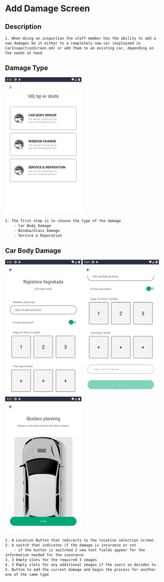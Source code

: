# Add Damage Screen

## Description

    1. When doing an inspection the staff member has the ability to add a new damages be it either to a completely new car (explained in CarInspectionScreen.md) or add them to an existing car, depending on the needs at hand

## Damage Type

<img src="../assets/staff-add-damage.png" width="250px" />

    1. The first step is to choose the type of the damage
        - Car Body Damage
        - Window/Glass Damage
        - Service & Reparation

## Car Body Damage

<img src="../assets/staff-add-body-damage_1.png" width="250px" style="display: inline-block" />
<img src="../assets/staff-add-body-damage_2.png"   width="250px"  style="display: inline-block" />
<img src="../assets/staff-selection-location.png" width="250px" style="display: inline-block" />
<!-- 
![a](../assets/staff-add-body-damage_1.png | width=100)
![b](../assets/staff-add-body-damage_2.png | width=100)
![c](../assets/staff-selection-location.png | width=100) -->

    1. A Location Button that redirects to the location selection screen
    2. A switch that indicates if the damage is insurance or not
        - if the button is switched 2 new text fields appear for the information needed for the insurance
    3. 3 Empty slots for the required 3 images
    4. 3 Empty slots for any additional images if the users so decides to.
    5. Button to add the current damage and begin the process for another one of the same type
